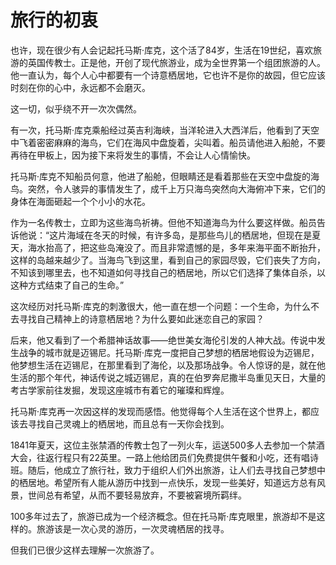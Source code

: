 # 旅行的初衷

也许，现在很少有人会记起托马斯·库克，这个活了84岁，生活在19世纪，喜欢旅游的英国传教士。正是他，开创了现代旅游业，成为全世界第一个组团旅游的人。他一直认为，每个人心中都要有一个诗意栖居地，它也许不是你的故园，但它应该时刻在你的心中，永远都不会磨灭。 

这一切，似乎绕不开一次次偶然。 

有一次，托马斯·库克乘船经过英吉利海峡，当洋轮进入大西洋后，他看到了天空中飞着密密麻麻的海鸟，它们在海风中盘旋着，尖叫着。船员请他进入船舱，不要再待在甲板上，因为接下来将发生的事情，不会让人心情愉快。 

托马斯·库克不知船员何意，他进了船舱，但眼睛还是看着那些在天空中盘旋的海鸟。突然，令人骇异的事情发生了，成千上万只海鸟突然向大海俯冲下来，它们的身体在海面砸起一个个小小的水花。 

作为一名传教士，立即为这些海鸟祈祷。但他不知道海鸟为什么要这样做。船员告诉他说：“这片海域在冬天的时候，有许多岛，是那些鸟儿的栖居地，但现在是夏天，海水抬高了，把这些岛淹没了。而且非常遗憾的是，多年来海平面不断抬升，这样的岛越来越少了。当海鸟飞到这里，看到自己的家园尽毁，它们丧失了方向，不知该到哪里去，也不知道如何寻找自己的栖居地，所以它们选择了集体自杀，以这种方式结束了自己的生命。” 

这次经历对托马斯·库克的刺激很大，他一直在想一个问题：一个生命，为什么不去寻找自己精神上的诗意栖居地？为什么要如此迷恋自己的家园？ 

后来，他又看到了一个希腊神话故事——绝世美女海伦引发的人神大战。传说中发生战争的城市就是迈锡尼。托马斯·库克一度把自己梦想的栖居地假设为迈锡尼，他梦想生活在迈锡尼，在那里看到了海伦，以及那场战争。令人惊讶的是，就在他生活的那个年代，神话传说之城迈锡尼，真的在伯罗奔尼撒半岛重见天日，大量的考古学家前往发掘，发现这座城市有着它的璀璨和辉煌。 

托马斯·库克再一次因这样的发现而感悟。他觉得每个人生活在这个世界上，都应该去寻找自己灵魂上的栖居地，而且总有一天你会找到。 

1841年夏天，这位主张禁酒的传教士包了一列火车，运送500多人去参加一个禁酒大会，往返行程只有22英里。一路上他给团员们免费提供午餐和小吃，还有唱诗班。随后，他成立了旅行社，致力于组织人们外出旅游，让人们去寻找自己梦想中的栖居地。希望所有人能从游历中找到一点快乐，发现一些美好，知道远方总有风景，世间总有希望，从而不要轻易放弃，不要被窘境所羁绊。 

100多年过去了，旅游已成为一个经济概念。但在托马斯·库克眼里，旅游却不是这样的。旅游该是一次心灵的游历，一次灵魂栖居的找寻。 

但我们已很少这样去理解一次旅游了。